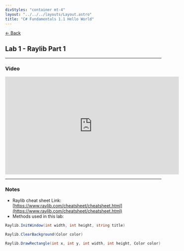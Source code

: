 ```yaml
---
divStyles: "container mt-4"
layout: "../../../layouts/Layout.astro"
title: "C# Fundamentals 1.1 Hello World"
---
```


[← Back](/c-sharp-fundamentals/)

## Lab 1 - Raylib Part 1

---

### Video

<div class="row my-5 justify-content-center">
    <div class="col-lg-4 col-sm-12">
        <iframe width="560" height="315" src="https://www.youtube.com/embed/brspl0AisYs" title="YouTube video player" frameborder="0" allow="accelerometer; autoplay; clipboard-write; encrypted-media; gyroscope; picture-in-picture; web-share" allowfullscreen></iframe>
    </div>
</div>

---

### Notes

- Raylib cheat sheet Link: [https://www.raylib.com/cheatsheet/cheatsheet.html](https://www.raylib.com/cheatsheet/cheatsheet.html)
- Methods used in this lab:

```cs
Raylib.InitWindow(int width, int height, string title)

Raylib.ClearBackground(Color color)

Raylib.DrawRectangle(int x, int y, int width, int height, Color color)
```
